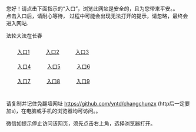 您好！请点击下面指示的“入口”，浏览此网站是安全的，且为您带来平安。。 <br/>
点击入口后，请耐心等待， 过程中可能会出现无法打开的提示，请忽略，最终会进入网站. </br>

法轮大法在长春<br/>
<div style="padding:10px"><a style="margin:20px" target="_blank" href="https://d15p6yf79kc1nv.cloudfront.net/2Qpsp?wgosgqam" id="ccLink1" rel="nofollow">入口1</a> <a target="_blank" style="margin:20px" href="https://d4u9o9bn5yfcn.cloudfront.net/2Qpsp?ornargs" id="ccLink2" rel="nofollow">入口2</a> <a style="margin:20px" target="_blank" href="https://d38jw9hv0hk4j.cloudfront.net/2Qpsp?mizrlap" id="ccLink3" rel="nofollow">入口3</a></div>

<div style="padding:10px" ><a style="margin:20px" target="_blank" href="https://d15p6yf79kc1nv.cloudfront.net/2Qpsp?wgosgqam" id="ccLink4" rel="nofollow">入口4</a> <a style="margin:20px" href="https://d4u9o9bn5yfcn.cloudfront.net/2Qpsp?ornargs" target="_blank" id="ccLink5" rel="nofollow">入口5</a> <a style="margin:20px" href="https://d38jw9hv0hk4j.cloudfront.net/2Qpsp?mizrlap" target="_blank" id="ccLink6" rel="nofollow">入口6</a></div>

<div style="padding:10px"><a style="margin:20px" target="_blank" href="https://d15p6yf79kc1nv.cloudfront.net/2Qpsp?wgosgqam" id="ccLink7" rel="nofollow">入口7</a> <a style="margin:20px" href="https://d4u9o9bn5yfcn.cloudfront.net/2Qpsp?ornargs" target="_blank" id="ccLink8" rel="nofollow">入口8</a> <a style="margin:20px" target="_blank" href="https://d38jw9hv0hk4j.cloudfront.net/2Qpsp?mizrlap" id="ccLink9" rel="nofollow">入口9</a></div>

<br/>



请复制并记住免翻墙网址 https://github.com/yntd/changchunzx (http后一定要加s)，在电脑或手机的浏览器均可访问。。<br/>

微信如提示停止访问该网页，须先点击右上角，选择浏览器打开。
